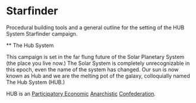 # Starfinder

Procedural building tools and a general outline for the setting of the HUB System Starfinder campaign.

** The Hub System

This campaign is set in the far flung future of the Solar Planetary System (the place you live now.) The Solar System is completely unrecognizable in this epoch, even the name of the system has changed. Our sun is now known as Hub and we are the melting pot of the galaxy, colloquially named The Hub System (HUB.)

HUB is an [Participatory Economic](#https://en.wikipedia.org/wiki/Participatory_economics) [Anarchistic](#https://en.wikipedia.org/wiki/Anarchy) [Confederation](#https://en.wikipedia.org/wiki/Confederation). 
